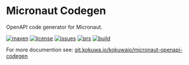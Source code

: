 # Micronaut Codegen

OpenAPI code generator for Micronaut.

[![maven](https://img.shields.io/maven-central/v/io.kokuwa.micronaut/micronaut-openapi-codegen.svg?label=maven)](https://central.sonatype.com/artifact/io.kokuwa.micronaut/micronaut-openapi-codegen)
[![license](https://img.shields.io/badge/license-EUPL%201.2-blue)](https://git.kokuwa.io/kokuwaio/micronaut-openapi-codegen/src/branch/main/LICENSE)
[![issues](https://img.shields.io/gitea/issues/open/kokuwaio/micronaut-openapi-codegen?gitea_url=https%3A%2F%2Fgit.kokuwa.io)](https://git.kokuwa.io/kokuwaio/micronaut-openapi-codegen/issues)
[![prs](https://img.shields.io/gitea/pull-requests/open/kokuwaio/micronaut-openapi-codegen?gitea_url=https%3A%2F%2Fgit.kokuwa.io)](https://git.kokuwa.io/kokuwaio/micronaut-openapi-codegen/pulls)
[![build](https://ci.kokuwa.io/api/badges/kokuwaio/micronaut-openapi-codegen/status.svg)](https://ci.kokuwa.io/repos/kokuwaio/micronaut-openapi-codegen/)

For more documention see: [git.kokuwa.io/kokuwaio/micronaut-openapi-codegen](https://git.kokuwa.io/kokuwaio/micronaut-openapi-codegen)
